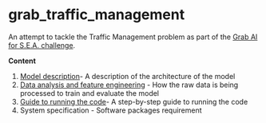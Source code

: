 # grab_traffic_management

An attempt to tackle the Traffic Management problem as part of the [Grab AI for S.E.A. challenge](https://www.aiforsea.com/traffic-management).

**Content**

1. [Model description](https://github.com/Tanmengxuan/grab_traffic_management/tree/master/1_Model_Description)- A description of the architecture of the model
2. [Data analysis and feature engineering](https://github.com/Tanmengxuan/grab_traffic_management/tree/master/2_Data_Analysis) - How the raw data is being processed to train and evaluate the model 
3. [Guide to running the code](https://github.com/Tanmengxuan/grab_traffic_management/tree/master/3_Main)- A step-by-step guide to running the code
4. System specification - Software packages requirement



